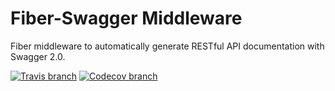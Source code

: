 # Fiber-Swagger Middleware

Fiber middleware to automatically generate RESTful API documentation with Swagger 2.0.

[![Travis branch](https://img.shields.io/travis/hepsiburada/fiber-swagger/master.svg)](https://travis-ci.org/hepsiburada/fiber-swagger)
[![Codecov branch](https://img.shields.io/codecov/c/github/hepsiburada/fiber-swagger/master.svg)](https://codecov.io/gh/hepsiburada/fiber-swagger)